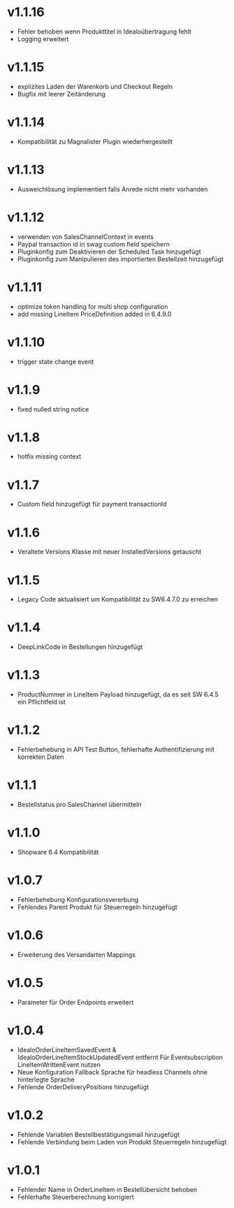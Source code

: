 # v1.1.16
- Fehler behoben wenn Produkttitel in Idealoübertragung fehlt
- Logging erweitert

# v1.1.15
- explizites Laden der Warenkorb und Checkout Regeln
- Bugfix mit leerer Zeitänderung

# v1.1.14
- Kompatibilität zu Magnalister Plugin wiederhergestellt

# v1.1.13
- Ausweichlösung implementiert falls Anrede nicht mehr vorhanden

# v1.1.12
- verwenden von SalesChannelContext in events
- Paypal transaction id in swag custom field speichern
- Pluginkonfig zum Deaktivieren der Scheduled Task hinzugefügt
- Pluginkonfig zum Manipulieren des importierten Bestellzeit hinzugefügt

# v1.1.11
- optimize token handling for multi shop configuration
- add missing LineItem PriceDefinition added in 6.4.9.0

# v1.1.10
- trigger state change event

# v1.1.9
- fixed nulled string notice

# v1.1.8
- hotfix missing context

# v1.1.7
- Custom field hinzugefügt für payment transactionId

# v1.1.6
- Veraltete Versions Klasse mit neuer InstalledVersions getauscht

# v1.1.5
- Legacy Code aktualisiert um Kompatibilität zu SW6.4.7.0 zu erreichen

# v1.1.4
- DeepLinkCode in Bestellungen hinzugefügt

# v1.1.3
- ProductNummer in LineItem Payload hinzugefügt, da es seit SW 6.4.5 ein Pflichtfeld ist

# v1.1.2
- Fehlerbehebung in API Test Button, fehlerhafte Authentifizierung mit korrekten Daten

# v1.1.1
- Bestellstatus pro SalesChannel übermitteln

# v1.1.0
- Shopware 6.4 Kompatibilität

# v1.0.7
- Fehlerbehebung Konfigurationsvererbung
- Fehlendes Parent Produkt für Steuerregeln hinzugefügt

# v1.0.6
- Erweiterung des Versandarten Mappings

# v1.0.5
- Parameter für Order Endpoints erweitert

# v1.0.4
- IdealoOrderLineItemSavedEvent & IdealoOrderLineItemStockUpdatedEvent entfernt
  Für Eventsubscription LineItemWrittenEvent nutzen
- Neue Konfiguration Fallback Sprache für headless Channels ohne hinterlegte Sprache
- Fehlende OrderDeliveryPositions hinzugefügt

# v1.0.2
- Fehlende Variablen Bestellbestätigungsmail hinzugefügt
- Fehlende Verbindung beim Laden von Produkt Steuerregeln hinzugefügt

# v1.0.1
- Fehlender Name in OrderLineItem in Bestellübersicht behoben
- Fehlerhafte Steuerberechnung korrigiert

